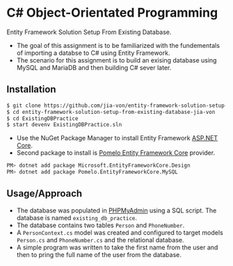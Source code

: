 # C# Object-Orientated Programming

Entity Framework Solution Setup From Existing Database.
- The goal of this assignment is to be familiarized with the fundementals of importing a databse to C# using Entity Framework.
- The scenario for this assignment is to build an exising database using MySQL and MariaDB and then building C# sever later. 

## Installation

```bash
$ git clone https://github.com/jia-von/entity-framework-solution-setup-from-existing-database.git
$ cd entity-framework-solution-setup-from-existing-database-jia-von
$ cd ExistingDBPractice
$ start devenv ExistingDBPractice.sln
````
- Use the NuGet Package Manager to install Entity Framework [ASP.NET Core](https://docs.microsoft.com/en-us/ef/core/get-started/?tabs=netcore-cli).
- Second package to install is [Pomelo Entity Framework Core](https://github.com/PomeloFoundation/Pomelo.EntityFrameworkCore.MySql) provider. 

```bash
PM> dotnet add package Microsoft.EntityFrameworkCore.Design
PM> dotnet add package Pomelo.EntityFrameworkCore.MySQL
```

## Usage/Approach

- The database was populated in [PHPMyAdmin](https://www.phpmyadmin.net/) using a SQL script. The database is named `existing_db_practice`.
- The database contains two tables `Person` and `PhoneNumber`.
- A `PersonContext.cs` model was created and configured to target models `Person.cs` and `PhoneNumber.cs` and the relational database. 
- A simple program was written to take the first name from the user and then to pring the full name of the user from the database. 
